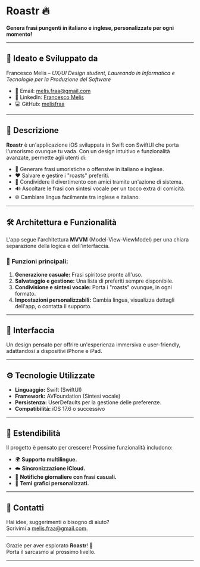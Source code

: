 # Roastr 🔥  
**Genera frasi pungenti in italiano e inglese, personalizzate per ogni momento!**  

---

## 🎨 Ideato e Sviluppato da  
Francesco Melis – *UX/UI Design student, Laureando in Informatica e Tecnologie per la Produzione del Software*  
- 📧 Email: [melis.fraa@gmail.com](mailto:melis.fraa@gmail.com)  
- 🔗 LinkedIn: [Francesco Melis](https://www.linkedin.com/in/francesco-melis-a517b8198/)  
- 💻 GitHub: [melisfraa](https://github.com/melisfraa)  

---

## 🚀 Descrizione  
**Roastr** è un'applicazione iOS sviluppata in Swift con SwiftUI che porta l'umorismo ovunque tu vada. Con un design intuitivo e funzionalità avanzate, permette agli utenti di:  
- 🎲 Generare frasi umoristiche o offensive in italiano e inglese.  
- ❤️ Salvare e gestire i "roasts" preferiti.  
- 🔗 Condividere il divertimento con amici tramite un'azione di sistema.  
- 🔊 Ascoltare le frasi con sintesi vocale per un tocco extra di comicità.  
- 🌐 Cambiare lingua facilmente tra inglese e italiano.  

---

## 🛠️ Architettura e Funzionalità  
L'app segue l'architettura **MVVM** (Model-View-ViewModel) per una chiara separazione della logica e dell'interfaccia.  

### 🔑 Funzioni principali:  
1. **Generazione casuale:** Frasi spiritose pronte all'uso.  
2. **Salvataggio e gestione:** Una lista di preferiti sempre disponibile.  
3. **Condivisione e sintesi vocale:** Porta i "roasts" ovunque, in ogni formato.  
4. **Impostazioni personalizzabili:** Cambia lingua, visualizza dettagli dell'app, o contatta il supporto.  

---

## 📱 Interfaccia  
Un design pensato per offrire un'esperienza immersiva e user-friendly, adattandosi a dispositivi iPhone e iPad.  

---

## ⚙️ Tecnologie Utilizzate  
- **Linguaggio:** Swift (SwiftUI)  
- **Framework:** AVFoundation (Sintesi vocale)  
- **Persistenza:** UserDefaults per la gestione delle preferenze.  
- **Compatibilità:** iOS 17.6 o successivo  

---

## 🌟 Estendibilità  
Il progetto è pensato per crescere! Prossime funzionalità includono:  
- 🌍 **Supporto multilingue.**  
- ☁️ **Sincronizzazione iCloud.**  
- 🔔 **Notifiche giornaliere con frasi casuali.**  
- 🎨 **Temi grafici personalizzati.**  

---

## 📧 Contatti  
Hai idee, suggerimenti o bisogno di aiuto?  
Scrivimi a [melis.fraa@gmail.com](mailto:melis.fraa@gmail.com).  

---

Grazie per aver esplorato **Roastr**! 🎉  
Porta il sarcasmo al prossimo livello.  

---
